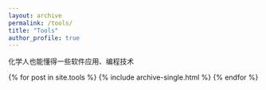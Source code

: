 ```yaml
---
layout: archive
permalink: /tools/
title: "Tools"
author_profile: true
---
```


化学人也能懂得一些软件应用、编程技术

<!-- <ul>
  {% for post in site.tools %}
    {% unless post.next %}
      <font color="#778899"><h2>{{ post.date | date: '%Y %b' }}</h2></font>
    {% else %}
      {% capture year %}{{ post.date | date: '%Y %b' }}{% endcapture %}
      {% capture nyear %}{{ post.next.date | date: '%Y %b' }}{% endcapture %}
      {% if year != nyear %}
        <font color="#778899"><h2>{{ post.date | date: '%Y %b' }}</h2></font>
      {% endif %}

    {% endunless %}
   {% include archive-single.html %}
  {% endfor %}
</ul> -->

{% for post in site.tools %}
  {% include archive-single.html %}
{% endfor %}